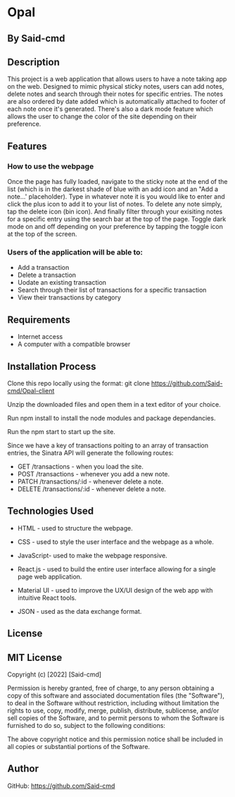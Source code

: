 # Opal
## By Said-cmd
## Description

This project is a web application that allows users to have a note taking app on the web. Designed to mimic physical sticky notes, users can add notes, delete notes and search through their notes for specific entries. The notes are also ordered by date added which is automatically attached to footer of each note once it's generated. There's also a dark mode feature which allows the user to change the color of the site depending on their preference.

## Features

### How to use the webpage 

Once the page has fully loaded, navigate to the sticky note at the end of the list (which is in the darkest shade of blue with an add icon and an "Add a note...' placeholder). Type in whatever note it is you would like to enter and click the plus icon to add it to your list of notes. To delete any note simply, tap the delete icon (bin icon). And finally filter through your exisiting notes for a specific entry using the search bar at the top of the page. Toggle dark mode on and off depending on your preference by tapping the toggle icon at the top of the screen.

### Users of the application will be able to:

* Add a transaction
* Delete a transaction
* Uodate an existing transaction
* Search through their list of transactions for a specific transaction
* View their transactions by category

## Requirements

* Internet access
* A computer with a compatible browser 

## Installation Process

Clone this repo locally using the format: git clone https://github.com/Said-cmd/Opal-client

Unzip the downloaded files and open them in a text editor of your choice.

Run npm install to install the node modules and package dependancies.

Run the npm start to start up the site. 

Since we have a key of transactions poiting to an array of transaction entries, the Sinatra API will generate the following routes:

* GET /transactions - when you load the site.
* POST /transactions - whenever you add a new note.
* PATCH /transactions/:id - whenever delete a note.
* DELETE /transactions/:id - whenever delete a note.

## Technologies Used

* HTML - used to structure the webpage.

* CSS - used to style the user interface and the webpage as a whole.

* JavaScript- used to make the webpage responsive.

* React.js - used to build the entire user interface allowing for a single page web application.

* Material UI - used to improve the UX/UI design of the web app with intuitive React tools.

* JSON - used as the data exchange format.

## License

## MIT License

Copyright (c) [2022] [Said-cmd]

Permission is hereby granted, free of charge, to any person obtaining a copy of this software and associated documentation files (the "Software"), to deal in the Software without restriction, including without limitation the rights to use, copy, modify, merge, publish, distribute, sublicense, and/or sell copies of the Software, and to permit persons to whom the Software is furnished to do so, subject to the following conditions:

The above copyright notice and this permission notice shall be included in all copies or substantial portions of the Software.

## Author

GitHub: https://github.com/Said-cmd

